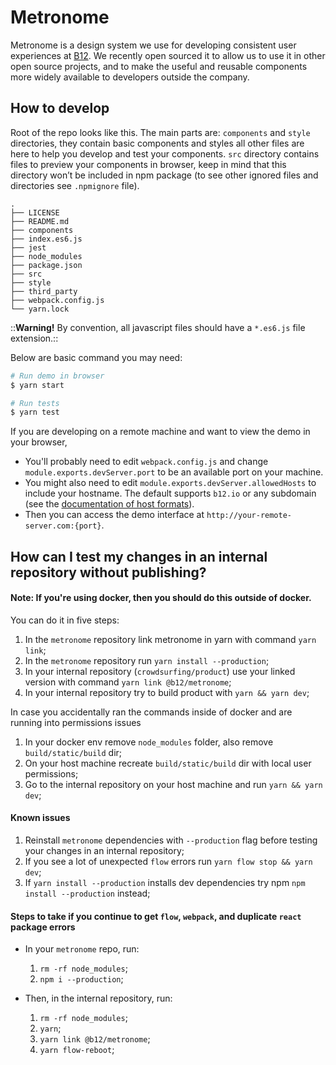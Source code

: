# Metronome
Metronome is a design system we use for developing consistent user experiences at [B12](https://www.b12.io). We recently open sourced it to allow us to use it in other open source projects, and to make the useful and reusable components more widely available to developers outside the company. 

## How to develop
Root of the repo looks like this. The main parts are: `components`  and `style` directories, they contain basic components and styles all other files are here to help you develop and test your components. `src` directory contains files to preview your components in browser, keep in mind that this directory won’t be included in npm package (to see other ignored files and directories see `.npmignore` file).

```
.
├── LICENSE
├── README.md
├── components
├── index.es6.js
├── jest
├── node_modules
├── package.json
├── src
├── style
├── third_party
├── webpack.config.js
└── yarn.lock

```

::**Warning!** By convention, all javascript files should have a `*.es6.js` file extension.::

Below are basic command you may need:

```bash
# Run demo in browser
$ yarn start

# Run tests
$ yarn test
```

If you are developing on a remote machine and want to view the demo in your browser,
* You'll probably need to edit `webpack.config.js` and change `module.exports.devServer.port` to be an available port on your machine.
* You might also need to edit `module.exports.devServer.allowedHosts` to include your hostname. The default supports `b12.io` or any subdomain (see the [documentation of host formats](https://webpack.js.org/configuration/dev-server/#devserverallowedhosts)).
* Then you can access the demo interface at `http://your-remote-server.com:{port}`.

## How can I test my changes in an internal repository without publishing?
#### Note: If you're using docker, then you should do this outside of docker.
You can do it in five steps:

1. In the `metronome` repository link metronome in yarn with command `yarn link`;
2. In the `metronome` repository run `yarn install --production`;
3. In your internal repository (`crowdsurfing/product`) use your linked version with command `yarn link @b12/metronome`;
4. In your internal repository try to build product with `yarn && yarn dev`;

In case you accidentally ran the commands inside of docker and are running into permissions issues
1. In your docker env remove `node_modules` folder, also remove `build/static/build` dir;
2. On your host machine recreate `build/static/build` dir with local user permissions;
3. Go to the internal repository on your host machine and run `yarn && yarn dev`;

#### Known issues
1. Reinstall `metronome` dependencies with `--production` flag before testing your changes in an internal repository;
2. If you see a lot of unexpected `flow` errors run `yarn flow stop && yarn dev`;
3. If `yarn install --production` installs dev dependencies try npm `npm install --production` instead;

#### Steps to take if you continue to get `flow`, `webpack`, and duplicate `react` package errors
* In your `metronome` repo, run:
  1. `rm -rf node_modules`;
  2. `npm i --production`;

* Then, in the internal repository, run:
  1. `rm -rf node_modules`;
  2. `yarn`;
  3. `yarn link @b12/metronome`;
  4. `yarn flow-reboot`;
